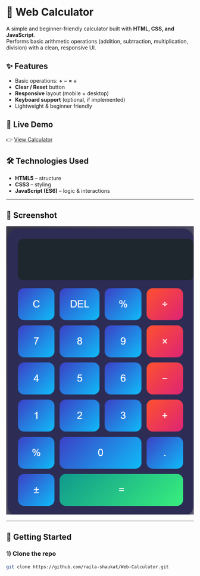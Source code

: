 # 📱 Web Calculator

A simple and beginner-friendly calculator built with **HTML, CSS, and JavaScript**.  
Performs basic arithmetic operations (addition, subtraction, multiplication, division) with a clean, responsive UI.


## ✨ Features
- Basic operations: **+ − × ÷**
- **Clear / Reset** button
- **Responsive** layout (mobile + desktop)
- **Keyboard support** (optional, if implemented)
- Lightweight & beginner friendly


## 🚀 Live Demo
👉 [View Calculator](https://raila-shaukat.github.io/Web-Calculator/)


## 🛠️ Technologies Used
- **HTML5** – structure
- **CSS3** – styling
- **JavaScript (ES6)** – logic & interactions

---

## 📸 Screenshot


![Calculator Image](image.png)

---

## 📂 Getting Started

### 1) Clone the repo
```bash
git clone https://github.com/raila-shaukat/Web-Calculator.git

